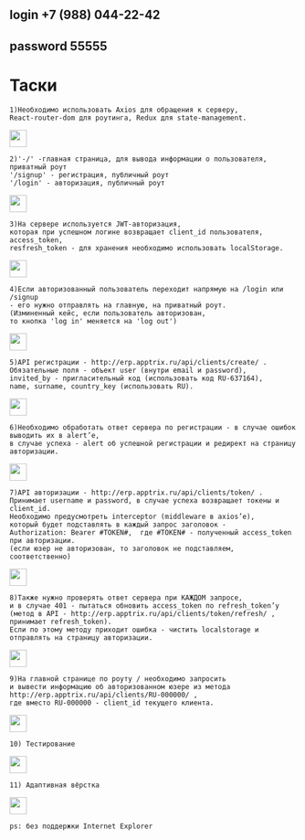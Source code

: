 <h2>login +7 (988) 044-22-42</h2>

<h2>password 55555</h2>


<h1> Таски </h1>

    1)Необходимо использовать Axios для обращения к серверу, 
    React-router-dom для роутинга, Redux для state-management. 
<img width='30' height='30' src='https://img.icons8.com/metro/452/checkmark.png'>


    2)'-/' -главная страница, для вывода информации о пользователя, приватный роут
    '/signup' - регистрация, публичный роут
    '/login' - авторизация, публичный роут 
<img width='30' height='30' src='https://img.icons8.com/metro/452/checkmark.png'>


    3)На сервере используется JWT-авторизация, 
    которая при успешном логине возвращает client_id пользователя, access_token, 
    resfresh_token - для хранения необходимо использовать localStorage. 
<img width='30' height='30' src ='https://img.icons8.com/metro/452/checkmark.png'>


    4)Если авторизованный пользователь переходит напрямую на /login или /signup 
    - его нужно отправлять на главную, на приватный роут. 
    (Изминенный кейс, если пользователь авторизован,
    то кнопка 'log in' меняется на 'log out')
<img width='30' height='30' src ='https://img.icons8.com/metro/452/checkmark.png'>


    5)API регистрации - http://erp.apptrix.ru/api/clients/create/ . 
    Обязательные поля - объект user (внутри email и password), 
    invited_by - пригласительный код (использовать код RU-637164), 
    name, surname, country_key (использовать RU). 
<img width='30' height='30' src ='https://img.icons8.com/metro/452/checkmark.png'>


    6)Необходимо обработать ответ сервера по регистрации - в случае ошибок выводить их в alert’e, 
    в случае успеха - alert об успешной регистрации и редирект на страницу авторизации. 
<img width='30' height='30' src ='https://img.icons8.com/metro/452/checkmark.png'>


    7)API авторизации - http://erp.apptrix.ru/api/clients/token/ . 
    Принимает username и password, в случае успеха возвращает токены и client_id. 
    Необходимо предусмотреть interceptor (middleware в axios’е), 
    который будет подставлять в каждый запрос заголовок - 
    Authorization: Bearer #TOKEN#,  где #TOKEN# - полученный access_token при авторизации. 
    (если юзер не авторизован, то заголовок не подставляем, соответственно) 
<img width='30' height='30' src ='https://img.icons8.com/metro/452/checkmark.png'>


    8)Также нужно проверять ответ сервера при КАЖДОМ запросе, 
    и в случае 401 - пытаться обновить access_token по refresh_token’у 
    (метод в API - http://erp.apptrix.ru/api/clients/token/refresh/ , принимает refresh_token). 
    Если по этому методу приходит ошибка - чистить localstorage и отправлять на страницу авторизации. 
<img width='30' height='30' src ='https://img.icons8.com/metro/452/checkmark.png'>


    9)На главной странице по роуту / необходимо запросить 
    и вывести информацию об авторизованном юзере из метода http://erp.apptrix.ru/api/clients/RU-000000/ , 
    где вместо RU-000000 - client_id текущего клиента. 
<img width='30' height='30' src ='https://img.icons8.com/metro/452/checkmark.png'>


    10) Тестирование
 <img width='30' height='30' src ='https://img.icons8.com/metro/452/checkmark.png'>
 

    11) Адаптивная вёрстка 
<img width='30' height='30' src ='https://img.icons8.com/metro/452/checkmark.png'>


    ps: без поддержки Internet Explorer

